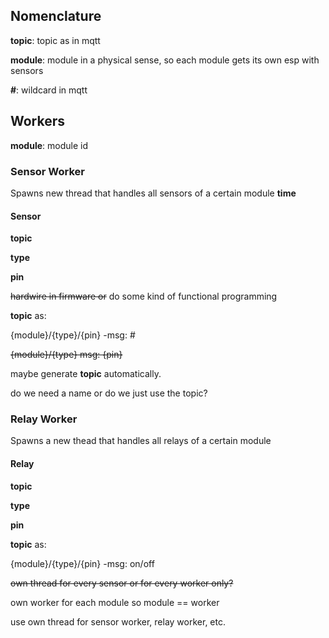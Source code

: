 ## Nomenclature
__topic__: topic as in mqtt <p>
__module__: module in a physical sense, so each module gets its own esp with sensors <p>
__#__: wildcard in mqtt

## Workers
__module__: module id <p>

### Sensor Worker
Spawns new thread that handles all sensors of a certain module
__time__ <p>

#### Sensor
__topic__ <p>
__type__ <p>
__pin__ <p>
~~hardwire in firmware or~~ do some kind of functional programming <p>
__topic__ as: <p>
{module}/{type}/{pin} -msg: # <p>
~~{module}/{type}  msg: {pin}~~ <p>
maybe generate __topic__ automatically. <p>
do we need a name or do we just use the topic? <p>


### Relay Worker
Spawns a new thead that handles all relays of a certain module <p>

#### Relay
__topic__ <p>
__type__ <p>
__pin__ <p>

__topic__ as: <p>
{module}/{type}/{pin} -msg: on/off <p>
  
  
  
~~own thread for every sensor or for every worker only?~~ <p>
own worker for each module so module == worker <p>
use own thread for sensor worker, relay worker, etc. <p>
